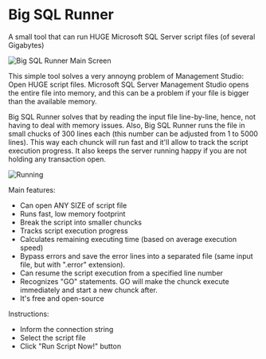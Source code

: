 # Big SQL Runner
A small tool that can run HUGE Microsoft SQL Server script files (of several Gigabytes)

![Big SQL Runner Main Screen](https://user-images.githubusercontent.com/17026744/83193020-c4b38400-a10c-11ea-92ff-ab7304f5aa0a.png)

This simple tool solves a very annoyng problem of Management Studio: Open HUGE script files.
Microsoft SQL Server Management Studio opens the entire file into memory, and this can be a  problem if your file is bigger than the available memory.

Big SQL Runner solves that by reading the input file line-by-line, hence, not having to deal with memory issues.
Also, Big SQL Runner runs the file in small chucks of 300 lines each (this number can be adjusted from 1 to 5000 lines). This way each chunck will run fast and it'll allow to track the script execution progress. It also keeps the server running happy if you are not holding any transaction open.

![Running](https://user-images.githubusercontent.com/17026744/83192970-aea5c380-a10c-11ea-9811-d65d838a1833.png)

Main features:
* Can open ANY SIZE of script file
* Runs fast, low memory footprint
* Break the script into smaller chuncks
* Tracks script execution progress
* Calculates remaining executing time (based on average execution speed)
* Bypass errors and save the error lines into a separated file (same input file, but with ".error" extension).
* Can resume the script execution from a specified line number
* Recognizes "GO" statements. GO will make the chunck execute immediately and start a new chunck after.
* It's free and open-source

Instructions:
- Inform the connection string
- Select the script file
- Click "Run Script Now!" button
